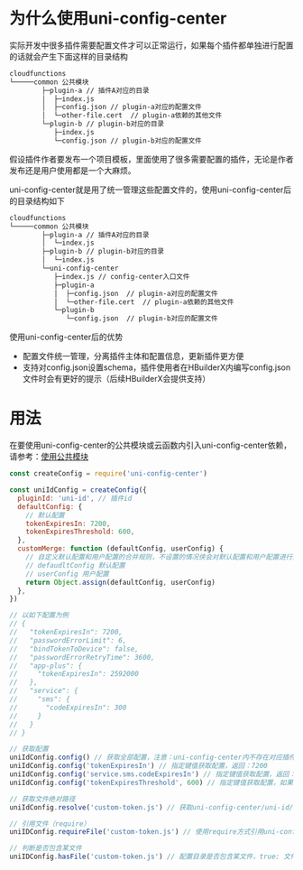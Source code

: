 # 为什么使用uni-config-center

实际开发中很多插件需要配置文件才可以正常运行，如果每个插件都单独进行配置的话就会产生下面这样的目录结构

```bash
cloudfunctions
└─────common 公共模块
        ├─plugin-a // 插件A对应的目录
        │  ├─index.js
        │  ├─config.json // plugin-a对应的配置文件
        │  └─other-file.cert  // plugin-a依赖的其他文件
        └─plugin-b // plugin-b对应的目录
           ├─index.js
           └─config.json // plugin-b对应的配置文件
```

假设插件作者要发布一个项目模板，里面使用了很多需要配置的插件，无论是作者发布还是用户使用都是一个大麻烦。

uni-config-center就是用了统一管理这些配置文件的，使用uni-config-center后的目录结构如下

```bash
cloudfunctions
└─────common 公共模块
        ├─plugin-a // 插件A对应的目录
        │  └─index.js
        ├─plugin-b // plugin-b对应的目录
        │  └─index.js
        └─uni-config-center
           ├─index.js // config-center入口文件
           ├─plugin-a
           │  ├─config.json  // plugin-a对应的配置文件
           │  └─other-file.cert  // plugin-a依赖的其他文件
           └─plugin-b
              └─config.json  // plugin-b对应的配置文件
```

使用uni-config-center后的优势

- 配置文件统一管理，分离插件主体和配置信息，更新插件更方便
- 支持对config.json设置schema，插件使用者在HBuilderX内编写config.json文件时会有更好的提示（后续HBuilderX会提供支持）

# 用法

在要使用uni-config-center的公共模块或云函数内引入uni-config-center依赖，请参考：[使用公共模块](https://uniapp.dcloud.net.cn/uniCloud/cf-common)

```js
const createConfig = require('uni-config-center')

const uniIdConfig = createConfig({
  pluginId: 'uni-id', // 插件id
  defaultConfig: {
    // 默认配置
    tokenExpiresIn: 7200,
    tokenExpiresThreshold: 600,
  },
  customMerge: function (defaultConfig, userConfig) {
    // 自定义默认配置和用户配置的合并规则，不设置的情况侠会对默认配置和用户配置进行深度合并
    // defaudltConfig 默认配置
    // userConfig 用户配置
    return Object.assign(defaultConfig, userConfig)
  },
})

// 以如下配置为例
// {
//   "tokenExpiresIn": 7200,
//   "passwordErrorLimit": 6,
//   "bindTokenToDevice": false,
//   "passwordErrorRetryTime": 3600,
//   "app-plus": {
//     "tokenExpiresIn": 2592000
//   },
//   "service": {
//     "sms": {
//       "codeExpiresIn": 300
//     }
//   }
// }

// 获取配置
uniIdConfig.config() // 获取全部配置，注意：uni-config-center内不存在对应插件目录时会返回空对象
uniIdConfig.config('tokenExpiresIn') // 指定键值获取配置，返回：7200
uniIdConfig.config('service.sms.codeExpiresIn') // 指定键值获取配置，返回：300
uniIdConfig.config('tokenExpiresThreshold', 600) // 指定键值获取配置，如果不存在则取传入的默认值，返回：600

// 获取文件绝对路径
uniIdConfig.resolve('custom-token.js') // 获取uni-config-center/uni-id/custom-token.js文件的路径

// 引用文件（require）
uniIDConfig.requireFile('custom-token.js') // 使用require方式引用uni-config-center/uni-id/custom-token.js文件。文件不存在时返回undefined，文件内有其他错误导致require失败时会抛出错误。

// 判断是否包含某文件
uniIDConfig.hasFile('custom-token.js') // 配置目录是否包含某文件，true: 文件存在，false: 文件不存在
```
